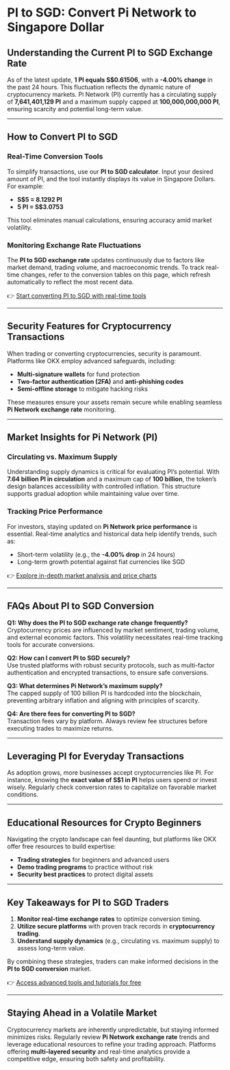 # PI to SGD: Convert Pi Network to Singapore Dollar  

## Understanding the Current PI to SGD Exchange Rate  
As of the latest update, **1 PI equals S$0.61506**, with a **-4.00% change** in the past 24 hours. This fluctuation reflects the dynamic nature of cryptocurrency markets. Pi Network (PI) currently has a circulating supply of **7,641,401,129 PI** and a maximum supply capped at **100,000,000,000 PI**, ensuring scarcity and potential long-term value.  

---

## How to Convert PI to SGD  

### Real-Time Conversion Tools  
To simplify transactions, use our **PI to SGD calculator**. Input your desired amount of PI, and the tool instantly displays its value in Singapore Dollars. For example:  
- **S$5 = 8.1292 PI**  
- **5 PI = S$3.0753**  

This tool eliminates manual calculations, ensuring accuracy amid market volatility.  

### Monitoring Exchange Rate Fluctuations  
The **PI to SGD exchange rate** updates continuously due to factors like market demand, trading volume, and macroeconomic trends. To track real-time changes, refer to the conversion tables on this page, which refresh automatically to reflect the most recent data.  

👉 [Start converting PI to SGD with real-time tools](https://bit.ly/okx-bonus)  

---

## Security Features for Cryptocurrency Transactions  
When trading or converting cryptocurrencies, security is paramount. Platforms like OKX employ advanced safeguards, including:  
- **Multi-signature wallets** for fund protection  
- **Two-factor authentication (2FA)** and **anti-phishing codes**  
- **Semi-offline storage** to mitigate hacking risks  

These measures ensure your assets remain secure while enabling seamless **Pi Network exchange rate** monitoring.  

---

## Market Insights for Pi Network (PI)  

### Circulating vs. Maximum Supply  
Understanding supply dynamics is critical for evaluating PI’s potential. With **7.64 billion PI in circulation** and a maximum cap of **100 billion**, the token’s design balances accessibility with controlled inflation. This structure supports gradual adoption while maintaining value over time.  

### Tracking Price Performance  
For investors, staying updated on **Pi Network price performance** is essential. Real-time analytics and historical data help identify trends, such as:  
- Short-term volatility (e.g., the **-4.00% drop** in 24 hours)  
- Long-term growth potential against fiat currencies like SGD  

👉 [Explore in-depth market analysis and price charts](https://bit.ly/okx-bonus)  

---

## FAQs About PI to SGD Conversion  

**Q1: Why does the PI to SGD exchange rate change frequently?**  
Cryptocurrency prices are influenced by market sentiment, trading volume, and external economic factors. This volatility necessitates real-time tracking tools for accurate conversions.  

**Q2: How can I convert PI to SGD securely?**  
Use trusted platforms with robust security protocols, such as multi-factor authentication and encrypted transactions, to ensure safe conversions.  

**Q3: What determines Pi Network’s maximum supply?**  
The capped supply of 100 billion PI is hardcoded into the blockchain, preventing arbitrary inflation and aligning with principles of scarcity.  

**Q4: Are there fees for converting PI to SGD?**  
Transaction fees vary by platform. Always review fee structures before executing trades to maximize returns.  

---

## Leveraging PI for Everyday Transactions  
As adoption grows, more businesses accept cryptocurrencies like PI. For instance, knowing the **exact value of S$1 in PI** helps users spend or invest wisely. Regularly check conversion rates to capitalize on favorable market conditions.  

---

## Educational Resources for Crypto Beginners  
Navigating the crypto landscape can feel daunting, but platforms like OKX offer free resources to build expertise:  
- **Trading strategies** for beginners and advanced users  
- **Demo trading programs** to practice without risk  
- **Security best practices** to protect digital assets  

---

## Key Takeaways for PI to SGD Traders  
1. **Monitor real-time exchange rates** to optimize conversion timing.  
2. **Utilize secure platforms** with proven track records in **cryptocurrency trading**.  
3. **Understand supply dynamics** (e.g., circulating vs. maximum supply) to assess long-term value.  

By combining these strategies, traders can make informed decisions in the **PI to SGD conversion** market.  

👉 [Access advanced tools and tutorials for free](https://bit.ly/okx-bonus)  

--- 

## Staying Ahead in a Volatile Market  
Cryptocurrency markets are inherently unpredictable, but staying informed minimizes risks. Regularly review **Pi Network exchange rate** trends and leverage educational resources to refine your trading approach. Platforms offering **multi-layered security** and real-time analytics provide a competitive edge, ensuring both safety and profitability.